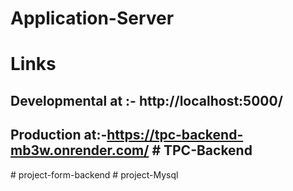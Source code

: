﻿# Application-Server

# Links
## Developmental at :- http://localhost:5000/
## Production at:-https://tpc-backend-mb3w.onrender.com/ # TPC-Backend
#   p r o j e c t - f o r m - b a c k e n d  
 #   p r o j e c t - M y s q l  
 